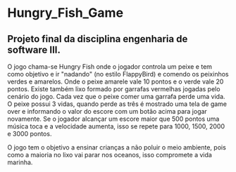 # Hungry_Fish_Game
<h2> Projeto final da disciplina engenharia de software III.</h2>
O jogo chama-se Hungry Fish onde o jogador controla um peixe e tem como objetivo e ir "nadando" (no estilo FlappyBird) e comendo os peixinhos verdes e amarelos. Onde o peixe amarele vale 10 pontos e o verde vale 20 pontos. Existe também lixo formado por garrafas vermelhas jogadas pelo cenário do jogo. Cada vez que o peixe comer uma garrafa perde uma vida. O peixe possui 3 vidas, quando perde as três é mostrado uma tela de game over e informando o valor do escore com um botão acima para jogar novamente. Se o jogador alcançar um escore maior que 500 pontos uma música toca e a velocidade aumenta, isso se repete para 1000, 1500, 2000 e 3000 pontos.

O jogo tem o objetivo a ensinar crianças a não poluir o meio ambiente, pois como a maioria no lixo vai parar nos oceanos, isso compromete a vida marinha.
